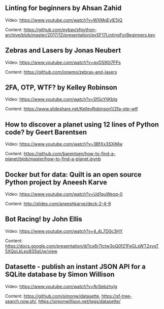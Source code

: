 ## Linting for beginners by Ahsan Zahid
Video: https://www.youtube.com/watch?v=WXMqEylE5jQ

Content: https://github.com/pybay/sfpython-archive/blob/master/2017/12/presentation/pySF17LintingForBeginners.key
## Zebras and Lasers by Jonas Neubert
Video: https://www.youtube.com/watch?v=qyDS90j7FPs

Content: https://github.com/jonemo/zebras-and-lasers
## 2FA, OTP, WTF? by Kelley Robinson
Video: https://www.youtube.com/watch?v=SfGcYIjKblg

Content: https://www.slideshare.net/KelleyRobinson1/2fa-otp-wtf
## How to discover a planet using 12 lines of Python code? by Geert Barentsen
Video: https://www.youtube.com/watch?v=3BfXx3SXiMw

Content: https://github.com/barentsen/how-to-find-a-planet/blob/master/how-to-find-a-planet.ipynb
## Docker but for data: Quilt is an open source Python project by Aneesh Karve
Video: https://www.youtube.com/watch?v=Ud1quWeoq-0

Content: http://slides.com/aneeshkarve/deck-2-4-9
## Bot Racing! by John Ellis
Video: https://www.youtube.com/watch?v=4_4L7D0c3HY

Content: https://docs.google.com/presentation/d/1cx6r7Ictw3oQ0f21FeGLsWT2xysT5XQoLkLpo83SgUw/view
## Datasette - publish an instant JSON API for a SQLite database by Simon Willison
Video: https://www.youtube.com/watch?v=fkiSebzhylg

Content: https://github.com/simonw/datasette, https://sf-tree-search.now.sh/, https://simonwillison.net/tags/datasette/
